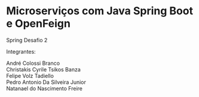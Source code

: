 # Microserviços com Java Spring Boot e OpenFeign
Spring Desafio 2

Integrantes:

André Colossi Branco <br>
Christakis Cyrile Tsikos Banza <br>
Felipe Volz Tadiello <br>
Pedro Antonio Da Silveira Junior <br>
Natanael do Nascimento Freire <br>
